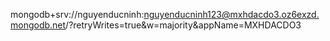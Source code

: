 mongodb+srv://nguyenducninh:nguyenducninh123@mxhdacdo3.oz6exzd.mongodb.net/?retryWrites=true&w=majority&appName=MXHDACDO3
